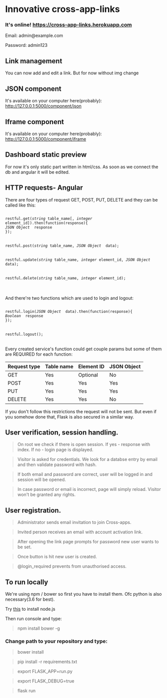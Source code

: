 
<h1>Innovative cross-app-links</h1>
<h3>It's online! <a href="https://cross-app-links.herokuapp.com">https://cross-app-links.herokuapp.com</a></h3>
<p>Email: admin@example.com</p>
<p>Password: admin123</p>
<h2>Link management</h2>
<p>You can now add and edit a link. But for now without img change</p>  
<h2>JSON component</h2>
<p>It's available on your computer here(probably): <a href="http://127.0.0.1:5000/component/json">http://127.0.0.1:5000/component/json</a></p>
<h2>Iframe component</h2>
<p>It's available on your computer here(probably): <a href="http://127.0.0.1:5000/component/iframe">http://127.0.0.1:5000/component/iframe</a></p>
<h2>Dashboard static preview</h2>
<p>For now it's only static part written in html/css. As soon as we connect the db and angular it will be edited.</p>
<h2>HTTP requests- Angular</h2>
<p>There are four types of request GET, POST, PUT, DELETE and they can be called like this:</p>
<code>
restful.get(<i>string</i> table_name[, <i>integer</i> element_id]).then(function(response){
<i>JSON Object </i> response
});
</code>

<br/>

<code>
restful.post(<i>string</i> table_name, <i>JSON Object </i> data);
</code>

<br/>

<code>
restful.update(<i>string</i> table_name, <i>integer</i> element_id, <i>JSON Object </i> data);
</code>

<br/>

<code>
restful.delete(<i>string</i> table_name, <i>integer</i> element_id);
</code>
<br/><br/>
<p>And there're two functions which are used to login and logout:</p>

<code>
restful.login(<i>JSON Object </i> data).then(function(response){
<i>Boolean </i> response
});
</code>
<br/>
<code>
restful.logout();
</code>
<br/>

<p>Every created service's function could get couple params but some of them are REQUIRED for each function:</p>
<table>
<thead>
      <tr>
        <th>Request type</th>
        <th>Table name</th>
        <th>Element ID</th>
        <th>JSON Object</th>
      </tr>
    </thead>
    <tbody>
      <tr>
        <td>GET</td>
        <td>Yes</td>
        <td>Optional</td>
        <td>No</td>
      </tr>
      <tr>
        <td>POST</td>
        <td>Yes</td>
        <td>Yes</td>
        <td>Yes</td>
      </tr>
      <tr>
        <td>PUT</td>
        <td>Yes</td>
        <td>Yes</td>
        <td>Yes</td>
      </tr>
      <tr>
        <td>DELETE</td>
        <td>Yes</td>
        <td>Yes</td>
        <td>No</td>
      </tr>
    </tbody>
</table>
<p>If you don't follow this restrictions the request will not be sent. But even if you somehow done that, Flask is also secured in a similar way.</p>
<h2>User verification, session handling.</h2>
<p>
<blockquote>On root we check if there is open session. If yes - response with index. If no - login page is displayed.</blockquote>
<blockquote>Visitor is asked for credentials. We look for a databse entry by email and then validate password with hash. </blockquote>
<blockquote>If both email and password are correct, user will be logged in and session will be opened.</blockquote>
<blockquote>In case password or email is incorrect, page will simply reload. Visitor won't be granted any rights.</blockquote>
</p>
<h2>User registration.</h2>
<p>
<blockquote>Administrator sends email invitation to join Cross-apps.</blockquote>
<blockquote>Invited person receives an email with account activation link.</blockquote>
<blockquote>After opening the link page prompts for password new user wants to be set.</blockquote>
<blockquote>Once button is hit new user is created.</blockquote>
<blockquote>@login_required prevents from unauthorised access.</blockquote>
</p>
<h2>To run locally</h2>
<p>We're using npm / bower so first you have to install them. Ofc python is also necessary(3.6 for best).</p>
<p>Try <a href="https://nodejs.org/en/">this</a> to install node.js</p>
<p>Then run console and type:</p>
<blockquote>npm install bower -g</blockquote>
<h3>Change path to your repository and type:</h3>
<blockquote>bower install</blockquote>
<blockquote>pip install -r requirements.txt</blockquote>
<blockquote>export FLASK_APP=run.py</blockquote>
<blockquote>export FLASK_DEBUG=true</blockquote>
<blockquote>flask run</blockquote>

